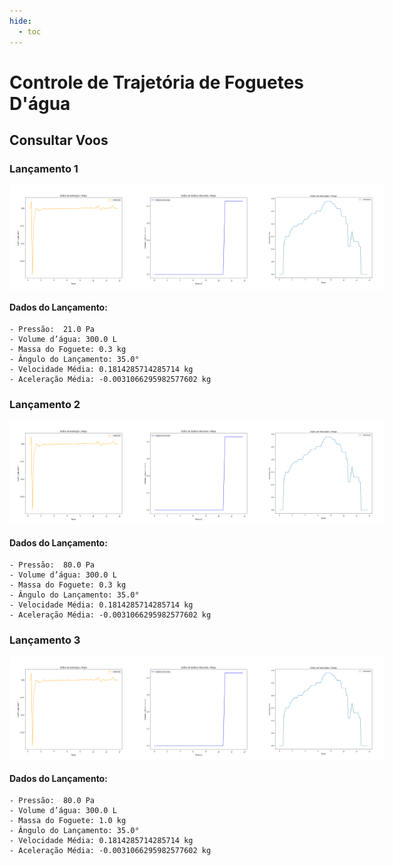 ```yaml
---
hide:
  - toc
---
```


# Controle de Trajetória de Foguetes D'água

## Consultar Voos
### Lançamento 1
<div style="text-align: center; display: flex; justify-content: space-around;">
    <img src="./../grafico_aceleracao_lancamento_1.png" alt="grafico_aceleracao_lancamento" width="200"/>
    <img src="./../grafico_distancia_lancamento_1.png" alt="grafico_distancia_lancamento" width="200"/>
    <img src="./../grafico_velocidade_1.png" alt="grafico_velocidade_lancamento" width="200"/>
</div>

#### Dados do Lançamento:
    - Pressão:  21.0 Pa
    - Volume d’água: 300.0 L
    - Massa do Foguete: 0.3 kg
    - Ângulo do Lançamento: 35.0°
    - Velocidade Média: 0.1814285714285714 kg
    - Aceleração Média: -0.0031066295982577602 kg


### Lançamento 2
<div style="text-align: center; display: flex; justify-content: space-around;">
    <img src="./../grafico_aceleracao_lancamento_2.png" alt="grafico_aceleracao_lancamento" width="200"/>
    <img src="./../grafico_distancia_lancamento_2.png" alt="grafico_distancia_lancamento" width="200"/>
    <img src="./../grafico_velocidade_2.png" alt="grafico_velocidade_lancamento" width="200"/>
</div>

#### Dados do Lançamento:
    - Pressão:  80.0 Pa
    - Volume d’água: 300.0 L
    - Massa do Foguete: 0.3 kg
    - Ângulo do Lançamento: 35.0°
    - Velocidade Média: 0.1814285714285714 kg
    - Aceleração Média: -0.0031066295982577602 kg


### Lançamento 3
<div style="text-align: center; display: flex; justify-content: space-around;">
    <img src="./../grafico_aceleracao_lancamento_3.png" alt="grafico_aceleracao_lancamento" width="200"/>
    <img src="./../grafico_distancia_lancamento_3.png" alt="grafico_distancia_lancamento" width="200"/>
    <img src="./../grafico_velocidade_3.png" alt="grafico_velocidade_lancamento" width="200"/>
</div>

#### Dados do Lançamento:
    - Pressão:  80.0 Pa
    - Volume d’água: 300.0 L
    - Massa do Foguete: 1.0 kg
    - Ângulo do Lançamento: 35.0°
    - Velocidade Média: 0.1814285714285714 kg
    - Aceleração Média: -0.0031066295982577602 kg

